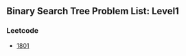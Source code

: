 ## Binary Search Tree Problem List: Level1


### Leetcode
- [1801](data_structure/binary_search_tree/l1-lc-1801)


